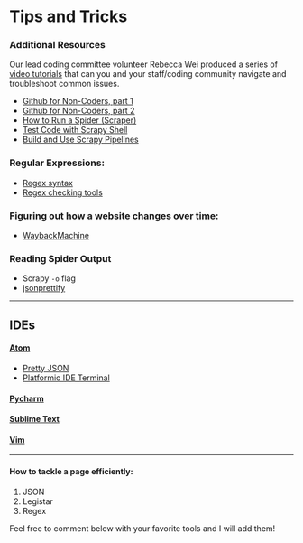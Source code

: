 # Tips and Tricks

### Additional Resources

Our lead coding committee volunteer Rebecca Wei produced a series of [video tutorials](https://www.citybureau.org/city-scrapers-tutorials) that can you and your staff/coding community navigate and troubleshoot common issues.

- [Github for Non-Coders, part 1](https://www.youtube.com/watch?list=PLyCZ96_3y5LXfPVZkHjhHRuIWhcjvCyQA&v=m_MjzgvVZ28)
- [Github for Non-Coders, part 2](https://www.youtube.com/watch?v=T4Pe_SK5knc&list=PLyCZ96_3y5LXfPVZkHjhHRuIWhcjvCyQA&index=5)
- [How to Run a Spider (Scraper)](https://www.youtube.com/watch?v=UgroG8CARWc)
- [Test Code with Scrapy Shell](https://www.youtube.com/watch?list=PLyCZ96_3y5LXfPVZkHjhHRuIWhcjvCyQA&v=7PJ02VtjKhs)
- [Build and Use Scrapy Pipelines](https://www.youtube.com/watch?list=PLyCZ96_3y5LXfPVZkHjhHRuIWhcjvCyQA&v=MtU4xuI8v4c)

### Regular Expressions:
- [Regex syntax](https://www.debuggex.com/cheatsheet/regex/python)
- [Regex checking tools](https://regex101.com/)

### Figuring out how a website changes over time:
- [WaybackMachine](https://archive.org/web/web.php)

### Reading Spider Output
- Scrapy `-o` flag
- [jsonprettify](http://jsonprettify.com/)


---
## IDEs
#### [Atom](https://atom.io/)
- [Pretty JSON](https://atom.io/packages/pretty-json)
- [Platformio IDE Terminal](https://atom.io/users/platformio)
#### [Pycharm](https://www.jetbrains.com/pycharm/)
#### [Sublime Text](https://www.sublimetext.com/)
#### [Vim](https://realpython.com/vim-and-python-a-match-made-in-heaven/)
---
#### How to tackle a page efficiently:
1. JSON
2. Legistar
3. Regex

Feel free to comment below with your favorite tools and I will add them!

